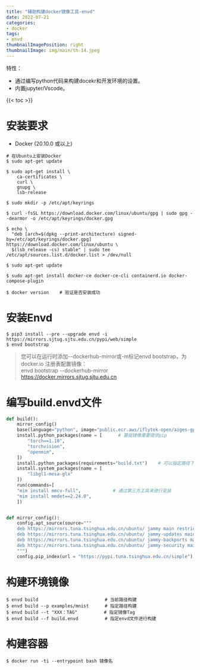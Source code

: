 ```yaml
---
title: "辅助构建docker镜像工具-envd"
date: 2022-07-21
categories:
- docker
tags:
- envd
thumbnailImagePosition: right
thumbnailImage: img/main/th-14.jpeg
---
```


特性：
- 通过编写python代码来构建docekr和开发环境的设置。
- 内置jupyter/Vscode。


<!--more-->

{{< toc >}}


# 安装要求

- Docker (20.10.0 或以上)
```shell
# 在Ubuntu上安装Docker
$ sudo apt-get update

$ sudo apt-get install \
    ca-certificates \
    curl \
    gnupg \
    lsb-release

$ sudo mkdir -p /etc/apt/keyrings

$ curl -fsSL https://download.docker.com/linux/ubuntu/gpg | sudo gpg --dearmor -o /etc/apt/keyrings/docker.gpg

$ echo \
  "deb [arch=$(dpkg --print-architecture) signed-by=/etc/apt/keyrings/docker.gpg] https://download.docker.com/linux/ubuntu \
  $(lsb_release -cs) stable" | sudo tee /etc/apt/sources.list.d/docker.list > /dev/null

$ sudo apt-get update

$ sudo apt-get install docker-ce docker-ce-cli containerd.io docker-compose-plugin

$ docker version    # 验证是否安装成功
```

# 安装Envd
```SHELL
$ pip3 install --pre --upgrade envd -i https://mirrors.sjtug.sjtu.edu.cn/pypi/web/simple
$ envd bootstrap
```
> 您可以在运行时添加--dockerhub-mirror或-m标记envd bootstrap，为 docker.io 注册表配置镜像：  
> envd bootstrap --dockerhub-mirror https://docker.mirrors.sjtug.sjtu.edu.cn

# 编写build.envd文件

```python
def build():
    mirror_config()
    base(language="python", image="public.ecr.aws/iflytek-open/aiges-gpu:10.1-1.17-3.9.13-ubuntu1804-v1.3.2")   #加载基础镜像
    install.python_packages(name = [      # 基础镜像需要提供pip
        "torch==1.10",
        "torchvision",
        "openmim",
    ])
    install.python_packages(requirements="build.txt")    # 可以指定路径下进行requirments.txt安装
    install.system_packages(name = [
        "libgl1-mesa-glx"                 
    ])
    run(commands=[
    "mim install mmcv-full",            # 通过第三方工具来进行安装
    "mim install mmdet==2.24.0",
    ])


def mirror_config():
    config.apt_source(source="""
    deb https://mirrors.tuna.tsinghua.edu.cn/ubuntu/ jammy main restricted universe multiverse
    deb https://mirrors.tuna.tsinghua.edu.cn/ubuntu/ jammy-updates main restricted universe multiverse
    deb https://mirrors.tuna.tsinghua.edu.cn/ubuntu/ jammy-backports main restricted universe multiverse
    deb https://mirrors.tuna.tsinghua.edu.cn/ubuntu/ jammy-security main restricted universe multiverse
    """)
    config.pip_index(url = "https://pypi.tuna.tsinghua.edu.cn/simple")
```

# 构建环境镜像
``` shell
$ envd build                         # 当前路径构建
$ envd build --p examples/mnist      # 指定路径构建
$ envd build --t "XXX：TAG"          # 指定镜像Tag
$ envd build --f build.envd          # 指定envd文件进行构建
```

# 构建容器
```shell
$ docker run -ti --entrypoint bash 镜像名
```